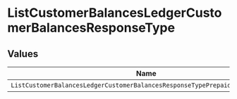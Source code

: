 # ListCustomerBalancesLedgerCustomerBalancesResponseType


## Values

| Name                                                                          | Value                                                                         |
| ----------------------------------------------------------------------------- | ----------------------------------------------------------------------------- |
| `ListCustomerBalancesLedgerCustomerBalancesResponseTypePrepaidCommitRollover` | PREPAID_COMMIT_ROLLOVER                                                       |